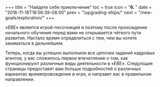 +++
title = "Найдите себе приключение"
toc = true
icon = "<b>6. </b>"
date = "2016-11-18T18:56:39-08:00"
prev = "/upgrading-ships/"
next = "/new-goals/exploration/"
+++

«ЕВЕ» является игрой-песочницей и поэтому после прохождения начального обучения перед вами 
не открывается чёткого пути развития. Настало время определиться с тем, чем вы хотите заниматься в дальнейшем.

Теперь, когда вы успешно выполнили все цепочки заданий кадровых агентов, у вас сложилось первое 
впечатление о том, как функционируют различные виды деятельности в «ЕВЕ».
Следующие страницы предоставят вам больше подробностей о различных вариантах времяпровождения в игре, 
и направят вас в правильном направлении.
